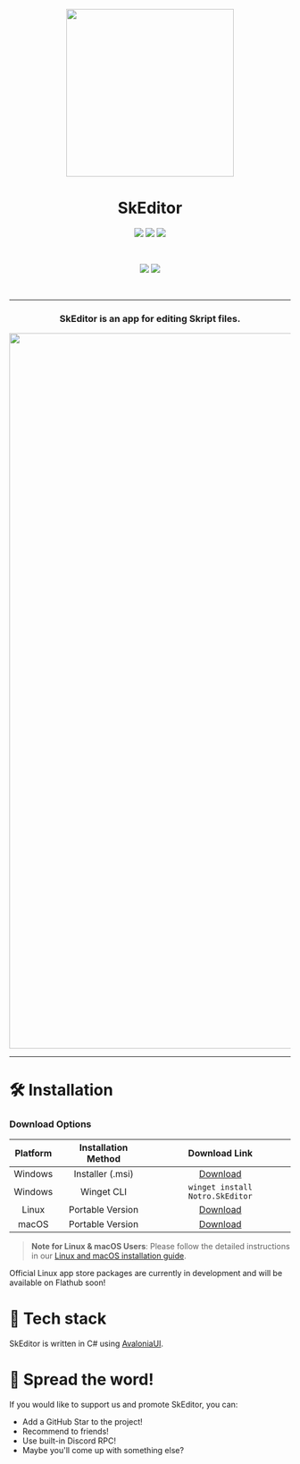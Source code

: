 <p align='center'>
  <img src="SkEditor.png?raw=true" width="300">
</p>

<div align='center'>

# SkEditor
  
<a href='https://github.com/SkEditorTeam/SkEditor/releases'><img src='https://img.shields.io/github/v/release/SkEditorTeam/SkEditor?color=%237a34eb&label=version&style=flat-square'></a>
<a href='https://github.com//SkEditorPlus/SkEditor/blob/main/LICENSE'><img src='https://img.shields.io/github/license/SkEditorTeam/SkEditor?color=%230fa685&label=license&style=flat-square'></a>
<a href='https://github.com//SkEditorPlus/SkEditor/releases/latest'><img src='https://img.shields.io/github/downloads/SkEditorTeam/SkEditor/total?color=%230fa621&style=flat-square'></a>

<br />

<a href='https://skeditor.notro.me'><img src='https://img.shields.io/badge/Documentation-4CAF50?style=for-the-badge'></a>
<a href='https://skeditordc.notro.me'><img src='https://img.shields.io/badge/Discord-%235562ea?style=for-the-badge'></a>
  
</div>

<br />

---

<h3 align="center">SkEditor is an app for editing Skript files.</h3>
<p align='center'>
  <img src="https://notro.me/resources/skeditor/window2.png" alt="SkEditor+" width=1280>
</p>

---

# 🛠️ Installation

### Download Options

<div align="center">
  
| Platform | Installation Method | Download Link |
|:--------:|:------------------:|:-------------:|
| Windows  | Installer (.msi)   | [Download](https://github.com/SkEditorTeam/SkEditor/releases/latest) |
| Windows  | Winget CLI         | `winget install Notro.SkEditor` |
| Linux    | Portable Version   | [Download](https://github.com/SkEditorTeam/SkEditor/releases/latest) |
| macOS    | Portable Version   | [Download](https://github.com/SkEditorTeam/SkEditor/releases/latest) |

</div>

> **Note for Linux & macOS Users**: Please follow the detailed instructions in our [Linux and macOS installation guide](https://github.com/SkEditorTeam/SkEditor/wiki/How-to-Use-SkEditor-on-Linux-and-macOS).

Official Linux app store packages are currently in development and will be available on Flathub soon!

# 🔧 Tech stack
SkEditor is written in C# using [AvaloniaUI](https://github.com/AvaloniaUI/Avalonia).

# 📣 Spread the word!
If you would like to support us and promote SkEditor, you can:
- Add a GitHub Star to the project!
- Recommend to friends!
- Use built-in Discord RPC!
- Maybe you'll come up with something else?
